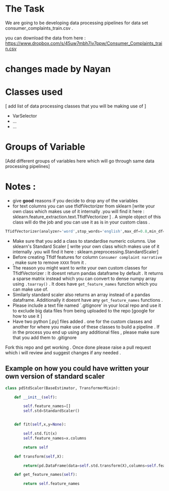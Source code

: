 # The Task 

We are going to be developing data processing pipelines for data set consumer_complaints_train.csv . 

you can download the data from here : https://www.dropbox.com/s/45uw7mbh7iv7ppw/Consumer_Complaints_train.csv
# changes made by Nayan
# Classes used 
[ add list of data processing classes that you will be making use of ]

* VarSelector 
* ...
* ...

# Groups of Variable 
[Add different groups of variables here which will go through same data processing pipelines]

# Notes : 

* give **good** reasons if you decide to drop any of the variables 
* for text columns you can use tfidfVectorizer from sklearn [write your own class which makes use of it internally .you will find it here : sklearn.feature_extraction.text.TfidfVectorizer ] . A simple object of this class will do the job and you can use it as is in your custom class .

```python
TfidfVectorizer(analyzer='word',stop_words='english',max_df=0.8,min_df=0.01,max_features=200)
```
* Make sure that you add a class to standardise numeric columns. Use sklearn's Standard Scaler [ write your own class which makes use of it internally .you will find it here : sklearn.preprocessing.StandardScaler] 
* Before creating TfIdf features for column `Consumer complaint narrative` , make sure to remove `XXXX` from it . 
* The reason you might want to write your own custom classes for TfidfVectorizer : It doesnt return pandas dataframe by default . It returns a sparse matrix instead which you can convert to dense numpy array using `.toarray()` . It does have `get_feature_names` function which you can make use of.
* Similarly standard scaler also returns an array instead of a pandas dataframe. Additionally it doesnt have any `get_feature_names` functions . 
* Please include a text file named `.gitignore' in your local repo and use it to exclude big data files from being uploaded to the repo [google for how to use it ]
* Have two python [.py] files added . one for the custom classes and another for where you make use of these classes to build a pipeline . If in the process you end up using any additional files , please make sure that you add them to .gitignore 

Fork this repo and get working . Once done please raise a pull request which i will review and suggest changes if any needed . 

## Example on how you could have written your own version of standard scaler 

```python
class pdStdScaler(BaseEstimator, TransformerMixin):

    def __init__(self):

        self.feature_names=[]
        self.std=StandardScaler()


    def fit(self,x,y=None):

        self.std.fit(x)
        self.feature_names=x.columns

        return self

    def transform(self,X):

        return(pd.DataFrame(data=self.std.transform(X),columns=self.feature_names))

    def get_feature_names(self):

        return self.feature_names
```

